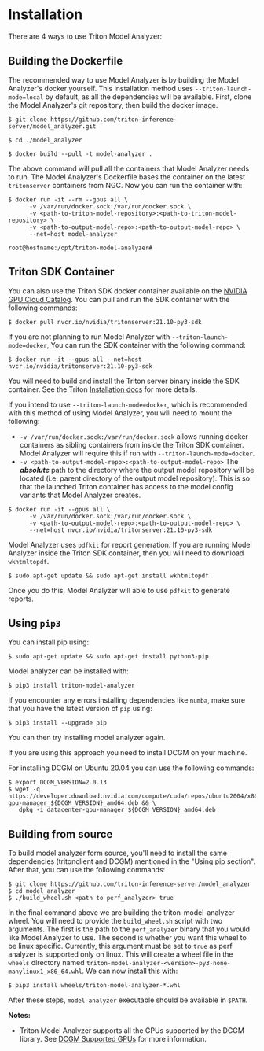 <!--
Copyright (c) 2020-2021, NVIDIA CORPORATION & AFFILIATES. All rights reserved.

Licensed under the Apache License, Version 2.0 (the "License");
you may not use this file except in compliance with the License.
You may obtain a copy of the License at

    http://www.apache.org/licenses/LICENSE-2.0

Unless required by applicable law or agreed to in writing, software
distributed under the License is distributed on an "AS IS" BASIS,
WITHOUT WARRANTIES OR CONDITIONS OF ANY KIND, either express or implied.
See the License for the specific language governing permissions and
limitations under the License.
-->

# Installation

There are 4 ways to use Triton Model Analyzer:

## Building the Dockerfile

The recommended way to use Model Analyzer is by building the Model Analyzer's
docker yourself. This installation method uses `--triton-launch-mode=local` by
default, as all the dependencies will be available. First, clone the Model
Analyzer's git repository, then build the docker image.

```
$ git clone https://github.com/triton-inference-server/model_analyzer.git

$ cd ./model_analyzer

$ docker build --pull -t model-analyzer .
```

The above command will pull all the containers that Model Analyzer needs to run.
The Model Analyzer's Dockerfile bases the container on the latest `tritonserver`
containers from NGC. Now you can run the container with:

```
$ docker run -it --rm --gpus all \
      -v /var/run/docker.sock:/var/run/docker.sock \
      -v <path-to-triton-model-repository>:<path-to-triton-model-repository> \
      -v <path-to-output-model-repo>:<path-to-output-model-repo> \
      --net=host model-analyzer

root@hostname:/opt/triton-model-analyzer# 
```

## Triton SDK Container

You can also use the Triton SDK docker
container available on the [NVIDIA GPU Cloud
Catalog](https://ngc.nvidia.com/catalog/containers/nvidia:tritonserver). You can
pull and run the SDK container with the following commands:

```
$ docker pull nvcr.io/nvidia/tritonserver:21.10-py3-sdk
```

If you are not planning to run Model Analyzer with
`--triton-launch-mode=docker`, You can run the SDK container with the following
command: 

```
$ docker run -it --gpus all --net=host nvcr.io/nvidia/tritonserver:21.10-py3-sdk
```

You will need to build and install the Triton server binary inside the SDK
container. See the Triton [Installation
docs](https://github.com/triton-inference-server/server/blob/main/docs/build.md)
for more details. 

If you intend to use `--triton-launch-mode=docker`, which is recommended with 
this method of using Model Analyzer, you will need to mount the
following: 
   * `-v /var/run/docker.sock:/var/run/docker.sock` allows running docker
      containers as sibling containers from inside the Triton SDK container.
      Model Analyzer will require this if run  with
      `--triton-launch-mode=docker`.
   * `-v <path-to-output-model-repo>:<path-to-output-model-repo>` The
      ***absolute*** path to the directory where the output model repository
      will be located (i.e. parent directory of the output model repository).
      This is so that the launched Triton container has access to the model
      config variants that Model Analyzer creates.

```
$ docker run -it --gpus all \
      -v /var/run/docker.sock:/var/run/docker.sock \
      -v <path-to-output-model-repo>:<path-to-output-model-repo> \
      --net=host nvcr.io/nvidia/tritonserver:21.10-py3-sdk
```

Model Analyzer uses `pdfkit` for report generation. If you are running Model
Analyzer inside the Triton SDK container, then you will need to download
`wkhtmltopdf`.

```
$ sudo apt-get update && sudo apt-get install wkhtmltopdf
```

Once you do this, Model Analyzer will able to use `pdfkit` to generate reports.

## Using `pip3`

You can install pip using:
```
$ sudo apt-get update && sudo apt-get install python3-pip
```

Model analyzer can be installed with: 
```
$ pip3 install triton-model-analyzer
```

If you encounter any errors installing dependencies like `numba`, make sure that
you have the latest version of `pip` using:

```
$ pip3 install --upgrade pip
```

You can then try installing model analyzer again.

If you are using this approach you need to install DCGM on your machine.

For installing DCGM on Ubuntu 20.04 you can use the following commands:
```
$ export DCGM_VERSION=2.0.13
$ wget -q https://developer.download.nvidia.com/compute/cuda/repos/ubuntu2004/x86_64/datacenter-gpu-manager_${DCGM_VERSION}_amd64.deb && \
   dpkg -i datacenter-gpu-manager_${DCGM_VERSION}_amd64.deb
```

## Building from source

To build model analyzer form source, you'll need to install the same
dependencies (tritonclient and DCGM) mentioned in the "Using pip section". After
that, you can use the following commands:

```
$ git clone https://github.com/triton-inference-server/model_analyzer
$ cd model_analyzer
$ ./build_wheel.sh <path to perf_analyzer> true
```

In the final command above we are building the triton-model-analyzer wheel. You
will need to provide the `build_wheel.sh` script with two arguments. The first
is the path to the `perf_analyzer` binary that you would like Model Analyzer to
use. The second is whether you want this wheel to be linux specific. Currently,
this argument must be set to `true` as perf analyzer is supported only on linux.
This will create a wheel file in the `wheels` directory named
`triton-model-analyzer-<version>-py3-none-manylinux1_x86_64.whl`. We can now
install this with:

```
$ pip3 install wheels/triton-model-analyzer-*.whl
```

After these steps, `model-analyzer` executable should be available in `$PATH`.

**Notes:**
* Triton Model Analyzer supports all the GPUs supported by the DCGM library. See
  [DCGM Supported
  GPUs](https://docs.nvidia.com/datacenter/dcgm/latest/dcgm-user-guide/getting-started.html#supported-platforms)
  for more information.

